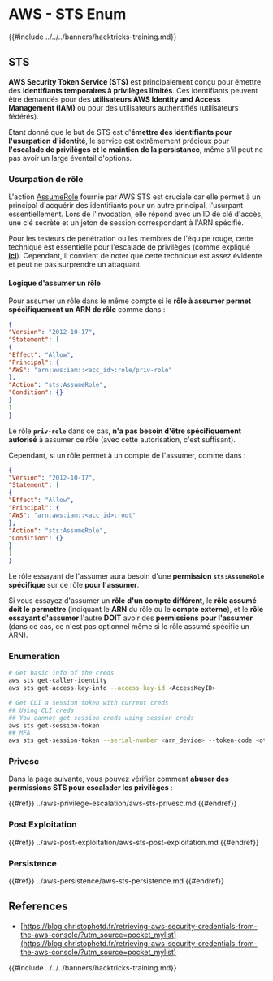 # AWS - STS Enum

{{#include ../../../banners/hacktricks-training.md}}

## STS

**AWS Security Token Service (STS)** est principalement conçu pour émettre des **identifiants temporaires à privilèges limités**. Ces identifiants peuvent être demandés pour des **utilisateurs AWS Identity and Access Management (IAM)** ou pour des utilisateurs authentifiés (utilisateurs fédérés).

Étant donné que le but de STS est d'**émettre des identifiants pour l'usurpation d'identité**, le service est extrêmement précieux pour **l'escalade de privilèges et le maintien de la persistance**, même s'il peut ne pas avoir un large éventail d'options.

### Usurpation de rôle

L'action [AssumeRole](https://docs.aws.amazon.com/STS/latest/APIReference/API_AssumeRole.html) fournie par AWS STS est cruciale car elle permet à un principal d'acquérir des identifiants pour un autre principal, l'usurpant essentiellement. Lors de l'invocation, elle répond avec un ID de clé d'accès, une clé secrète et un jeton de session correspondant à l'ARN spécifié.

Pour les testeurs de pénétration ou les membres de l'équipe rouge, cette technique est essentielle pour l'escalade de privilèges (comme expliqué [**ici**](../aws-privilege-escalation/aws-sts-privesc.md#sts-assumerole)). Cependant, il convient de noter que cette technique est assez évidente et peut ne pas surprendre un attaquant.

#### Logique d'assumer un rôle

Pour assumer un rôle dans le même compte si le **rôle à assumer permet spécifiquement un ARN de rôle** comme dans :
```json
{
"Version": "2012-10-17",
"Statement": [
{
"Effect": "Allow",
"Principal": {
"AWS": "arn:aws:iam::<acc_id>:role/priv-role"
},
"Action": "sts:AssumeRole",
"Condition": {}
}
]
}
```
Le rôle **`priv-role`** dans ce cas, **n'a pas besoin d'être spécifiquement autorisé** à assumer ce rôle (avec cette autorisation, c'est suffisant).

Cependant, si un rôle permet à un compte de l'assumer, comme dans :
```json
{
"Version": "2012-10-17",
"Statement": [
{
"Effect": "Allow",
"Principal": {
"AWS": "arn:aws:iam::<acc_id>:root"
},
"Action": "sts:AssumeRole",
"Condition": {}
}
]
}
```
Le rôle essayant de l'assumer aura besoin d'une **permission `sts:AssumeRole` spécifique** sur ce rôle **pour l'assumer**.

Si vous essayez d'assumer un **rôle** **d'un compte différent**, le **rôle assumé doit le permettre** (indiquant le **ARN** du rôle ou le **compte externe**), et le **rôle essayant d'assumer** l'autre **DOIT** avoir des **permissions pour l'assumer** (dans ce cas, ce n'est pas optionnel même si le rôle assumé spécifie un ARN).

### Enumeration
```bash
# Get basic info of the creds
aws sts get-caller-identity
aws sts get-access-key-info --access-key-id <AccessKeyID>

# Get CLI a session token with current creds
## Using CLI creds
## You cannot get session creds using session creds
aws sts get-session-token
## MFA
aws sts get-session-token --serial-number <arn_device> --token-code <otp_code>
```
### Privesc

Dans la page suivante, vous pouvez vérifier comment **abuser des permissions STS pour escalader les privilèges** :

{{#ref}}
../aws-privilege-escalation/aws-sts-privesc.md
{{#endref}}

### Post Exploitation

{{#ref}}
../aws-post-exploitation/aws-sts-post-exploitation.md
{{#endref}}

### Persistence

{{#ref}}
../aws-persistence/aws-sts-persistence.md
{{#endref}}

## References

- [https://blog.christophetd.fr/retrieving-aws-security-credentials-from-the-aws-console/?utm_source=pocket_mylist](https://blog.christophetd.fr/retrieving-aws-security-credentials-from-the-aws-console/?utm_source=pocket_mylist)

{{#include ../../../banners/hacktricks-training.md}}
